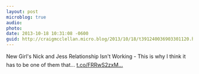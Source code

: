 ```yaml
---
layout: post
microblog: true
audio: 
photo: 
date: 2013-10-18 10:31:08 -0600
guid: http://craigmcclellan.micro.blog/2013/10/18/t391240036903301120.html
---
```

New Girl's Nick and Jess Relationship Isn't Working - This is why I think it has to be one of them that... [t.co/FRRwS2zxM...](http://t.co/FRRwS2zxMv)
